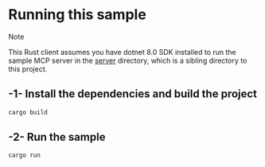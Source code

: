 # Running this sample

> [!NOTE]
> This Rust client assumes you have dotnet 8.0 SDK installed to run the sample MCP server in the [server](../server/) directory, which is a sibling directory to this project.

## -1- Install the dependencies and build the project

```bash
cargo build
```

## -2- Run the sample

```bash
cargo run
```
